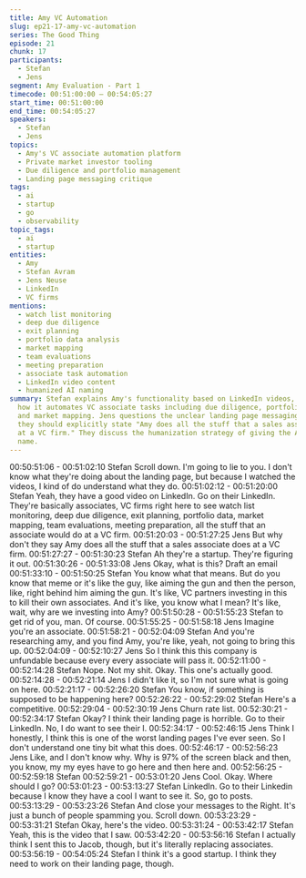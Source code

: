 ```yaml
---
title: Amy VC Automation
slug: ep21-17-amy-vc-automation
series: The Good Thing
episode: 21
chunk: 17
participants:
  - Stefan
  - Jens
segment: Amy Evaluation - Part 1
timecode: 00:51:00:00 – 00:54:05:27
start_time: 00:51:00:00
end_time: 00:54:05:27
speakers:
  - Stefan
  - Jens
topics:
  - Amy's VC associate automation platform
  - Private market investor tooling
  - Due diligence and portfolio management
  - Landing page messaging critique
tags:
  - ai
  - startup
  - go
  - observability
topic_tags:
  - ai
  - startup
entities:
  - Amy
  - Stefan Avram
  - Jens Neuse
  - LinkedIn
  - VC firms
mentions:
  - watch list monitoring
  - deep due diligence
  - exit planning
  - portfolio data analysis
  - market mapping
  - team evaluations
  - meeting preparation
  - associate task automation
  - LinkedIn video content
  - humanized AI naming
summary: Stefan explains Amy's functionality based on LinkedIn videos, describing
  how it automates VC associate tasks including due diligence, portfolio management,
  and market mapping. Jens questions the unclear landing page messaging, suggesting
  they should explicitly state "Amy does all the stuff that a sales associate does
  at a VC firm." They discuss the humanization strategy of giving the AI agent a personal
  name.
---
```


00:50:51:06 - 00:51:02:10
Stefan
Scroll down. I'm going to lie to you. I don't know what they're doing about the landing page, but
because I watched the videos, I kind of do understand what they do.
00:51:02:12 - 00:51:20:00
Stefan
Yeah, they have a good video on LinkedIn. Go on their LinkedIn. They're basically associates,
VC firms right here to see watch list monitoring, deep due diligence, exit planning, portfolio data,
market mapping, team evaluations, meeting preparation, all the stuff that an associate would do
at a VC firm.
00:51:20:03 - 00:51:27:25
Jens
But why don't they say Amy does all the stuff that a sales associate does at a VC firm.
00:51:27:27 - 00:51:30:23
Stefan
Ah they're a startup. They're figuring it out.
00:51:30:26 - 00:51:33:08
Jens
Okay, what is this? Draft an email
00:51:33:10 - 00:51:50:25
Stefan
You know what that means. But do you know that meme or it's like the guy, like aiming the gun
and then the person, like, right behind him aiming the gun. It's like, VC partners investing in this
to kill their own associates. And it's like, you know what I mean? It's like, wait, why are we
investing into Amy?
00:51:50:28 - 00:51:55:23
Stefan
to get rid of you, man. Of course.
00:51:55:25 - 00:51:58:18
Jens
Imagine you're an associate.
00:51:58:21 - 00:52:04:09
Stefan
And you're researching amy, and you find Amy, you're like, yeah, not going to bring this up.
00:52:04:09 - 00:52:10:27
Jens
So I think this this company is unfundable because every every associate will pass it.
00:52:11:00 - 00:52:14:28
Stefan
Nope. Not my shit. Okay. This one's actually good.
00:52:14:28 - 00:52:21:14
Jens
I didn't like it, so I'm not sure what is going on here.
00:52:21:17 - 00:52:26:20
Stefan
You know, if something is supposed to be happening here?
00:52:26:22 - 00:52:29:02
Stefan
Here's a competitive.
00:52:29:04 - 00:52:30:19
Jens
Churn rate list.
00:52:30:21 - 00:52:34:17
Stefan
Okay? I think their landing page is horrible. Go to their LinkedIn. No, I do want to see their I.
00:52:34:17 - 00:52:46:15
Jens
Think I honestly, I think this is one of the worst landing pages I've ever seen. So I don't
understand one tiny bit what this does.
00:52:46:17 - 00:52:56:23
Jens
Like, and I don't know why. Why is 97% of the screen black and then, you know, my my eyes
have to go here and then here and.
00:52:56:25 - 00:52:59:18
Stefan
00:52:59:21 - 00:53:01:20
Jens
Cool. Okay. Where should I go?
00:53:01:23 - 00:53:13:27
Stefan
LinkedIn. Go to their Linkedin because I know they have a cool I want to see it. So, go to posts.
00:53:13:29 - 00:53:23:26
Stefan
And close your messages to the Right. It's just a bunch of people spamming you. Scroll down.
00:53:23:29 - 00:53:31:21
Stefan
Okay, here's the video.
00:53:31:24 - 00:53:42:17
Stefan
Yeah, this is the video that I saw.
00:53:42:20 - 00:53:56:16
Stefan
I actually think I sent this to Jacob, though, but it's literally replacing associates.
00:53:56:19 - 00:54:05:24
Stefan
I think it's a good startup. I think they need to work on their landing page, though.